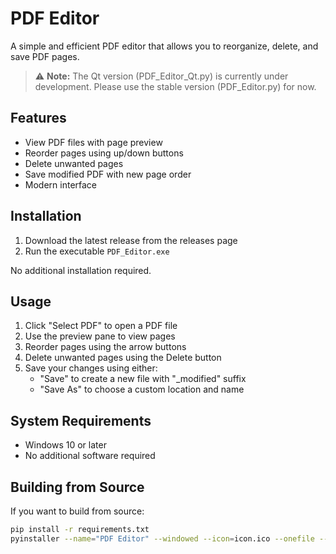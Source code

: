 # PDF Editor

A simple and efficient PDF editor that allows you to reorganize, delete, and save PDF pages.

> ⚠️ **Note:** The Qt version (PDF_Editor_Qt.py) is currently under development. 
> Please use the stable version (PDF_Editor.py) for now.

## Features

- View PDF files with page preview
- Reorder pages using up/down buttons
- Delete unwanted pages
- Save modified PDF with new page order
- Modern interface

## Installation

1. Download the latest release from the releases page
2. Run the executable `PDF_Editor.exe`

No additional installation required.

## Usage

1. Click "Select PDF" to open a PDF file
2. Use the preview pane to view pages
3. Reorder pages using the arrow buttons
4. Delete unwanted pages using the Delete button
5. Save your changes using either:
   - "Save" to create a new file with "_modified" suffix
   - "Save As" to choose a custom location and name

## System Requirements

- Windows 10 or later
- No additional software required

## Building from Source

If you want to build from source:

```bash
pip install -r requirements.txt
pyinstaller --name="PDF Editor" --windowed --icon=icon.ico --onefile --hidden-import=PIL._tkinter --collect-all fitz PDF_Editor.py
